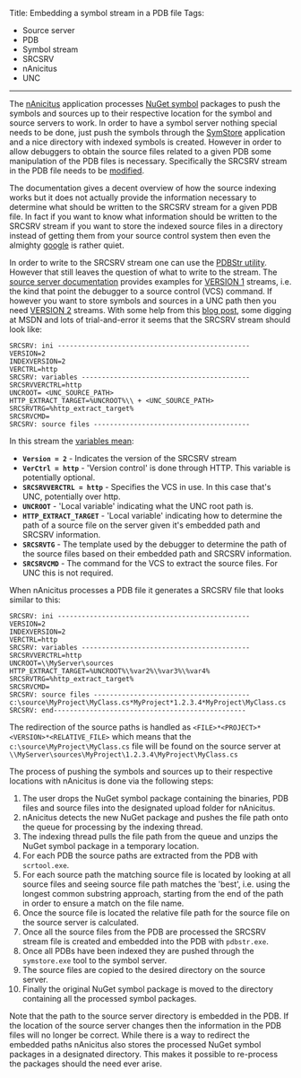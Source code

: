 Title: Embedding a symbol stream in a PDB file
Tags:
  - Source server
  - PDB
  - Symbol stream
  - SRCSRV
  - nAnicitus
  - UNC
---

The [nAnicitus](/projects/nanicitus.html) application processes [NuGet symbol](https://docs.nuget.org/docs/creating-packages/creating-and-publishing-a-symbol-package)
packages to push the symbols and sources up to their respective location for the symbol and source
servers to work. In order to have a symbol server nothing special needs to be done, just push the
symbols through the [SymStore][symstore_msdn] application and a nice directory with indexed symbols
is created. However in order to allow debuggers to obtain the source files related to a given PDB
some manipulation of the PDB files is necessary. Specifically the SRCSRV stream in the PDB file needs
to be [modified][modifying_srcsrv_stream].

The documentation gives a decent overview of how the source indexing works but it does not actually
provide the information necessary to determine what should be written to the SRCSRV stream for a
given PDB file. In fact if you want to know what information should be written to the SRCSRV stream
if you want to store the indexed source files in a directory instead of getting them from your source
control system then even the almighty [google](https://www.google.co.nz/webhp?tab=ww&ei=FwljU6S7J8byoATTxoLIAQ&ved=0CBMQ1S4#q=PDB+SRCSRV+UNC+VERSION%3D2)
is rather quiet.

In order to write to the SRCSRV stream one can use the [PDBStr utility][pdbstr_tool]. However that
still leaves the question of what to write to the stream. The [source server documentation][sourceserver_msdn]
provides examples for [VERSION 1][srcsrv_v1] streams, i.e. the kind that point the debugger to a
source control (VCS) command. If however you want to store symbols and sources in a UNC path then you
need [VERSION 2][srcsrv_v2] streams. With some help from this
[blog post](http://www.jayway.com/2011/06/19/hosting-your-own-source-symbol-server/), some digging
at MSDN and lots of trial-and-error it seems that the SRCSRV stream should look like:

    SRCSRV: ini ------------------------------------------------
    VERSION=2
    INDEXVERSION=2
    VERCTRL=http
    SRCSRV: variables ------------------------------------------
    SRCSRVVERCTRL=http
    UNCROOT= <UNC_SOURCE_PATH>
    HTTP_EXTRACT_TARGET=%UNCROOT%\\ + <UNC_SOURCE_PATH>
    SRCSRVTRG=%http_extract_target%
    SRCSRVCMD=
    SRCSRV: source files ---------------------------------------

In this stream the [variables mean][srcsrv_v1]:

- **`Version = 2`** - Indicates the version of the SRCSRV stream
- **`VerCtrl = http`** - 'Version control' is done through HTTP. This variable is potentially optional.
- **`SRCSRVVERCTRL = http`** - Specifies the VCS in use. In this case that's UNC, potentially over http.
- **`UNCROOT`** - 'Local variable' indicating what the UNC root path is.
- **`HTTP_EXTRACT_TARGET`** - 'Local variable' indicating how to determine the path of a source file
  on the server given it's embedded path and SRCSRV information.
- **`SRCSRVTG`** - The template used by the debugger to determine the path of the source files based
  on their embedded path and SRCSRV information.
- **`SRCSRVCMD`** - The command for the VCS to extract the source files. For UNC this is not required.

When nAnicitus processes a PDB file it generates a SRCSRV file that looks similar to this:

    SRCSRV: ini ------------------------------------------------
    VERSION=2
    INDEXVERSION=2
    VERCTRL=http
    SRCSRV: variables ------------------------------------------
    SRCSRVVERCTRL=http
    UNCROOT=\\MyServer\sources
    HTTP_EXTRACT_TARGET=%UNCROOT%\%var2%\%var3%\%var4%
    SRCSRVTRG=%http_extract_target%
    SRCSRVCMD=
    SRCSRV: source files ---------------------------------------
    c:\source\MyProject\MyClass.cs*MyProject*1.2.3.4*MyProject\MyClass.cs
    SRCSRV: end------------------------------------------------

The redirection of the source paths is handled as `<FILE>*<PROJECT>*<VERSION>*<RELATIVE_FILE>` which
means that the `c:\source\MyProject\MyClass.cs` file will be found on the source server at `\\MyServer\sources\MyProject\1.2.3.4\MyProject\MyClass.cs`

The process of pushing the symbols and sources up to their respective locations with nAnicitus is
done via the following steps:

1. The user drops the NuGet symbol package containing the binaries, PDB files and source files into
  the designated upload folder for nAnicitus.
1. nAnicitus detects the new NuGet package and pushes the file path onto the queue for processing by
  the indexing thread.
1. The indexing thread pulls the file path from the queue and unzips the NuGet symbol package in a
  temporary location.
1. For each PDB the source paths are extracted from the PDB with `scrtool.exe`.
1. For each source path the matching source file is located by looking at all source files and seeing
  source file path matches the 'best', i.e. using the longest common substring approach, starting
  from the end of the path in order to ensure a match on the file name.
1. Once the source file is located the relative file path for the source file on the source server
  is calculated.
1. Once all the source files from the PDB are processed the SRCSRV stream file is created and
  embedded into the PDB with `pdbstr.exe`.
1. Once all PDBs have been indexed they are pushed through the `symstore.exe` tool to the symbol server.
1. The source files are copied to the desired directory on the source server.
1. Finally the original NuGet symbol package is moved to the directory containing all the processed
  symbol packages.

Note that the path to the source server directory is embedded in the PDB. If the location of the
source server changes then the information in the PDB files will no longer be correct. While there
is a way to redirect the embedded paths nAnicitus also stores the processed NuGet symbol packages in
a designated directory. This makes it possible to re-process the packages should the need ever arise.

[symstore_msdn]: https://msdn.microsoft.com/en-us/library/windows/hardware/ff558848(v=vs.85).aspx
[sourceserver_msdn]:https://msdn.microsoft.com/en-us/library/windows/desktop/ms680641%28v=vs.85%29.aspx
[modifying_srcsrv_stream]:https://msdn.microsoft.com/en-us/library/windows/hardware/ff552219%28v=vs.85%29.aspx
[pdbstr_tool]: https://msdn.microsoft.com/en-us/library/windows/hardware/ff558874%28v=vs.85%29.aspx
[srcsrv_v1]:https://msdn.microsoft.com/en-us/library/windows/hardware/ff551958%28v=vs.85%29.aspx
[srcsrv_v2]:https://msdn.microsoft.com/en-us/library/windows/hardware/ff551966%28v=vs.85%29.aspx
